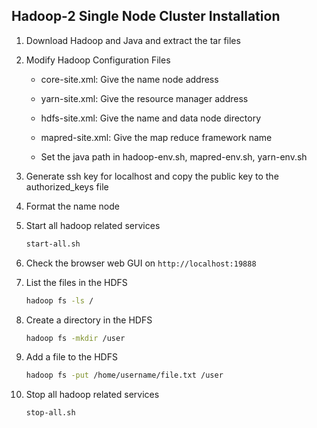 ## Hadoop-2 Single Node Cluster Installation

1. Download Hadoop and Java and extract the tar files

2. Modify Hadoop Configuration Files

   - core-site.xml: Give the name node address

   - yarn-site.xml: Give the resource manager address

   - hdfs-site.xml: Give the name and data node directory

   - mapred-site.xml: Give the map reduce framework name

   - Set the java path in hadoop-env.sh, mapred-env.sh, yarn-env.sh

3. Generate ssh key for localhost and copy the public key to the authorized_keys file

4. Format the name node

5. Start all hadoop related services

   ```bash
   start-all.sh
   ```

6. Check the browser web GUI on `http://localhost:19888`

7. List the files in the HDFS

   ```bash
   hadoop fs -ls /
   ```

8. Create a directory in the HDFS

   ```bash
   hadoop fs -mkdir /user
   ```

9. Add a file to the HDFS

   ```bash
   hadoop fs -put /home/username/file.txt /user
   ```

10. Stop all hadoop related services
    ```bash
    stop-all.sh
    ```
